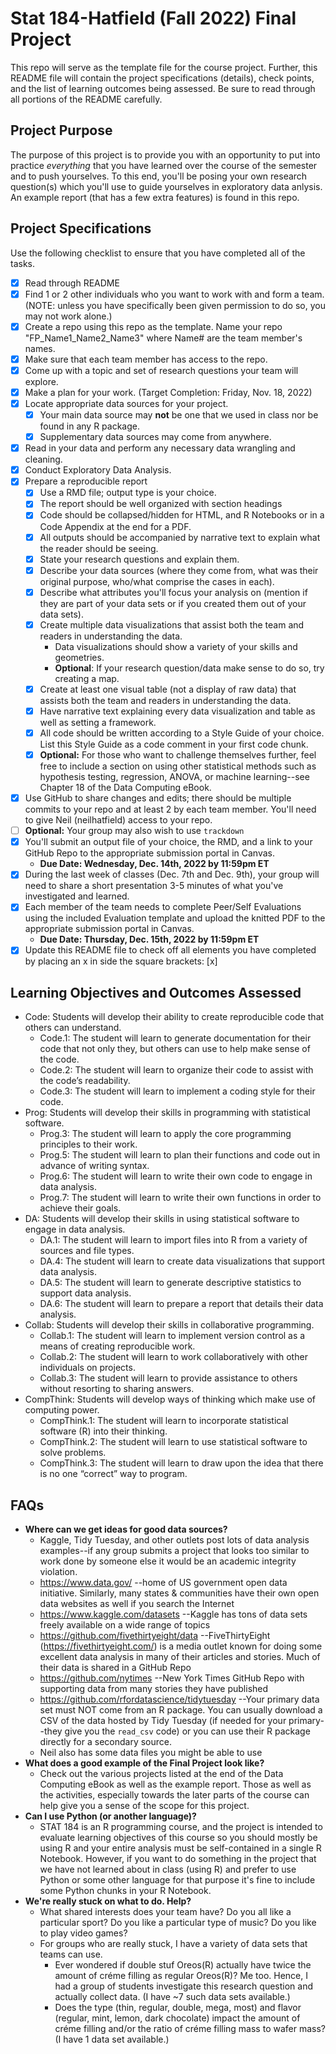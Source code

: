 # Stat 184-Hatfield (Fall 2022) Final Project

This repo will serve as the template file for the course project. Further, this README file will contain the project specifications (details), check points, and the list of learning outcomes being assessed. Be sure to read through all portions of the README carefully.

## Project Purpose

The purpose of this project is to provide you with an opportunity to put into practice *everything* that you have learned over the course of the semester and to push yourselves. To this end, you'll be posing your own research question(s) which you'll use to guide yourselves in exploratory data anlysis. An example report (that has a few extra features) is found in this repo.

## Project Specifications 

Use the following checklist to ensure that you have completed all of the tasks.

- [x] Read through README
- [x] Find 1 or 2 other individuals who you want to work with and form a team. (NOTE: unless you have specifically been given permission to do so, you may not work alone.)
- [x] Create a repo using this repo as the template. Name your repo "FP_Name1_Name2_Name3" where Name# are the team member's names.
- [x] Make sure that each team member has access to the repo.
- [x] Come up with a topic and set of research questions your team will explore.
- [x] Make a plan for your work. (Target Completion: Friday, Nov. 18, 2022)
- [x] Locate appropriate data sources for your project.
  - [x] Your main data source may __not__ be one that we used in class nor be found in any R package.
  - [x] Supplementary data sources may come from anywhere.
- [x] Read in your data and perform any necessary data wrangling and cleaning.
- [x] Conduct Exploratory Data Analysis.
- [x] Prepare a reproducible report
  - [x] Use a RMD file; output type is your choice.
  - [x] The report should be well organized with section headings
  - [x] Code should be collapsed/hidden for HTML, and R Notebooks or in a Code Appendix at the end for a PDF.
  - [x] All outputs should be accompanied by narrative text to explain what the reader should be seeing.
  - [x] State your research questions and explain them.
  - [x] Describe your data sources (where they come from, what was their original purpose, who/what comprise the cases in each).
  - [x] Describe what attributes you'll focus your analysis on (mention if they are part of your data sets or if you created them out of your data sets).
  - [x] Create multiple data visualizations that assist both the team and readers in understanding the data.
    - Data visualizations should show a variety of your skills and geometries.
    - __Optional__: If your research question/data make sense to do so, try creating a map.
  - [x] Create at least one visual table (not a display of raw data) that assists both the team and readers in understanding the data.
  - [x] Have narrative text explaining every data visualization and table as well as setting a framework.
  - [x] All code should be written according to a Style Guide of your choice. List this Style Guide as a code comment in your first code chunk.
  - [x] __Optional:__ For those who want to challenge themselves further, feel free to include a section on using other statistical methods such as hypothesis testing, regression, ANOVA, or machine learning--see Chapter 18 of the Data Computing eBook.
- [x] Use GitHub to share changes and edits; there should be multiple commits to your repo and at least 2 by each team member. You'll need to give Neil (neilhatfield) access to your repo.
- [ ] __Optional:__ Your group may also wish to use `trackdown`
- [x] You'll submit an output file of your choice, the RMD, and a link to your GitHub Repo to the appropriate submission portal in Canvas.
    - __Due Date: Wednesday, Dec. 14th, 2022 by 11:59pm ET__
- [x] During the last week of classes (Dec. 7th and Dec. 9th), your group will need to share a short presentation 3-5 minutes of what you've investigated and learned.
- [x] Each member of the team needs to complete Peer/Self Evaluations using the included Evaluation template and upload the knitted PDF to the appropriate submission portal in Canvas.
    - __Due Date: Thursday, Dec. 15th, 2022 by 11:59pm ET__
- [x] Update this README file to check off all elements you have completed by placing an x in side the square brackets: [x] 

## Learning Objectives and Outcomes Assessed
+ Code: Students will develop their ability to create reproducible code that others can understand.
  + Code.1: The student will learn to generate documentation for their code that not only they, but others can use to help make sense of the code.
  + Code.2: The student will learn to organize their code to assist with the code’s readability.
  + Code.3: The student will learn to implement a coding style for their code.
+ Prog: Students will develop their skills in programming with statistical software.
  + Prog.3: The student will learn to apply the core programming principles to their work.
  + Prog.5: The student will learn to plan their functions and code out in advance of writing syntax.
  + Prog.6: The student will learn to write their own code to engage in data analysis.
  + Prog.7: The student will learn to write their own functions in order to achieve their goals.
+ DA: Students will develop their skills in using statistical software to engage in data analysis.
  + DA.1: The student will learn to import files into R from a variety of sources and file types.
  + DA.4: The student will learn to create data visualizations that support data analysis.
  + DA.5: The student will learn to generate descriptive statistics to support data analysis.
  + DA.6: The student will learn to prepare a report that details their data analysis.
+ Collab: Students will develop their skills in collaborative programming.
  + Collab.1: The student will learn to implement version control as a means of creating reproducible work.
  + Collab.2: The student will learn to work collaboratively with other individuals on projects.
  + Collab.3: The student will learn to provide assistance to others without resorting to sharing answers.
+ CompThink: Students will develop ways of thinking which make use of computing power.
  + CompThink.1: The student will learn to incorporate statistical software (R) into their thinking.
  + CompThink.2: The student will learn to use statistical software to solve problems.
  + CompThink.3: The student will learn to draw upon the idea that there is no one “correct” way to program.

## FAQs
+ __Where can we get ideas for good data sources?__
  - Kaggle, Tidy Tuesday, and other outlets post lots of data analysis examples--if any group submits a project that looks too similar to work done by someone else it would be an academic integrity violation.  
  - https://www.data.gov/ --home of US government open data initiative.  Similarly, many states & communities have their own open data websites as well if you search the Internet
  - https://www.kaggle.com/datasets --Kaggle has tons of data sets freely available on a wide range of topics
  - https://github.com/fivethirtyeight/data --FiveThirtyEight (https://fivethirtyeight.com/) is a media outlet known for doing some excellent data analysis in many of their articles and stories.  Much of their data is shared in a GitHub Repo
  - https://github.com/nytimes --New York Times GitHub Repo with supporting data from many stories they have published
  - https://github.com/rfordatascience/tidytuesday --Your primary data set must NOT come from an R package.  You can usually download a CSV of the data hosted by Tidy Tuesday (if needed for your primary--they give you the `read_csv` code) or you can use their R package directly for a secondary source.
  - Neil also has some data files you might be able to use
+ __What does a good example of the Final Project look like?__
  - Check out the various projects listed at the end of the Data Computing eBook as well as the example report. Those as well as the activities, especially towards the later parts of the course can help give you a sense of the scope for this project.  
+ __Can I use Python (or another language)?__
  - STAT 184 is an R programming course, and the project is intended to evaluate learning objectives of this course so you should mostly be using R and your entire analysis must be self-contained in a single R Notebook.  However, if you want to do something in the project that we have not learned about in class (using R) and prefer to use Python or some other language for that purpose it's fine to include some Python chunks in your R Notebook.
+ __We're really stuck on what to do. Help?__
  - What shared interests does your team have? Do you all like a particular sport? Do you like a particular type of music? Do you like to play video games?
  - For groups who are really stuck, I have a variety of data sets that teams can use.
    - Ever wondered if double stuf Oreos(R) actually have twice the amount of créme filling as regular Oreos(R)? Me too. Hence, I had a group of students investigate this research question and actually collect data. (I have ~7 such data sets available.)
    - Does the type (thin, regular, double, mega, most) and flavor (regular, mint, lemon, dark chocolate) impact the amount of créme filling and/or the ratio of créme filling mass to wafer mass? (I have 1 data set available.)

